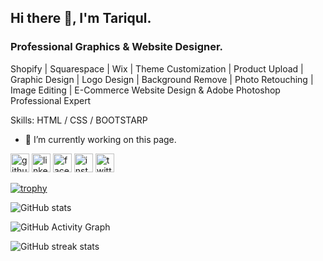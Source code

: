 ## Hi there 👋, I'm Tariqul.
### Professional Graphics & Website Designer.
Shopify | Squarespace | Wix | Theme Customization | Product Upload | Graphic Design | Logo Design | Background Remove | Photo Retouching | Image Editing | E-Commerce Website Design & Adobe Photoshop Professional Expert

Skills: HTML / CSS / BOOTSTARP

- 🔭 I’m currently working on this page. 


[<img src='https://cdn.jsdelivr.net/npm/simple-icons@3.0.1/icons/github.svg' alt='github' height='30'>](https://github.com/tariqultuhin5)  [<img src='https://cdn.jsdelivr.net/npm/simple-icons@3.0.1/icons/linkedin.svg' alt='linkedin' height='30'>](https://www.linkedin.com/in/tariqultuhin5/)  [<img src='https://cdn.jsdelivr.net/npm/simple-icons@3.0.1/icons/facebook.svg' alt='facebook' height='30'>](https://www.facebook.com/tariqultuhin5)  [<img src='https://cdn.jsdelivr.net/npm/simple-icons@3.0.1/icons/instagram.svg' alt='instagram' height='30'>](https://www.instagram.com/tariqultuhin5/)  [<img src='https://cdn.jsdelivr.net/npm/simple-icons@3.0.1/icons/twitter.svg' alt='twitter' height='30'>](https://twitter.com/tariqultuhin5)  

[![trophy](https://github-profile-trophy.vercel.app/?username=tariqultuhin5)](https://github.com/ryo-ma/github-profile-trophy)

![GitHub stats](https://github-readme-stats.vercel.app/api?username=tariqultuhin5&show_icons=true)  

![GitHub Activity Graph](https://activity-graph.herokuapp.com/graph?username=tariqultuhin5)  

![GitHub streak stats](https://github-readme-streak-stats.herokuapp.com/?user=tariqultuhin5) 
